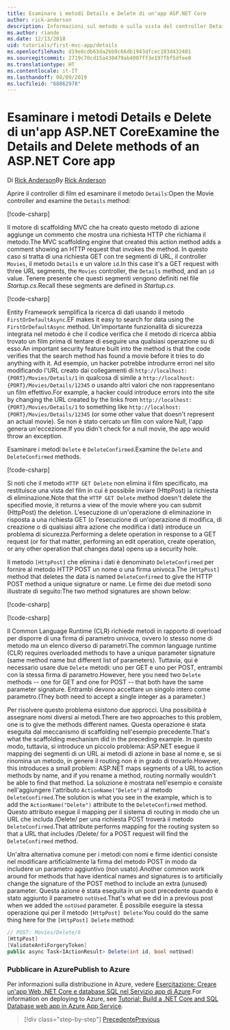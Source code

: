 ```yaml
---
title: Esaminare i metodi Details e Delete di un'app ASP.NET Core
author: rick-anderson
description: Informazioni sul metodo e sulla vista del controller Details in un'app ASP.NET Core MVC di base.
ms.author: riande
ms.date: 12/13/2018
uid: tutorials/first-mvc-app/details
ms.openlocfilehash: d19e8cdb63da2bb9c66db1943dfcec183d432401
ms.sourcegitcommit: 2719c70cd15a430479ab4007ff3e197fbf5dfee0
ms.translationtype: HT
ms.contentlocale: it-IT
ms.lasthandoff: 08/09/2019
ms.locfileid: "68862978"
---
```

# <a name="examine-the-details-and-delete-methods-of-an-aspnet-core-app"></a><span data-ttu-id="f85c6-103">Esaminare i metodi Details e Delete di un'app ASP.NET Core</span><span class="sxs-lookup"><span data-stu-id="f85c6-103">Examine the Details and Delete methods of an ASP.NET Core app</span></span>

<span data-ttu-id="f85c6-104">Di [Rick Anderson](https://twitter.com/RickAndMSFT)</span><span class="sxs-lookup"><span data-stu-id="f85c6-104">By [Rick Anderson](https://twitter.com/RickAndMSFT)</span></span>

<span data-ttu-id="f85c6-105">Aprire il controller di film ed esaminare il metodo `Details`:</span><span class="sxs-lookup"><span data-stu-id="f85c6-105">Open the Movie controller and examine the `Details` method:</span></span>

[!code-csharp[](start-mvc/sample/MvcMovie22/Controllers/MoviesController.cs?name=snippet_details)]

<span data-ttu-id="f85c6-106">Il motore di scaffolding MVC che ha creato questo metodo di azione aggiunge un commento che mostra una richiesta HTTP che richiama il metodo.</span><span class="sxs-lookup"><span data-stu-id="f85c6-106">The MVC scaffolding engine that created this action method adds a comment showing an HTTP request that invokes the method.</span></span> <span data-ttu-id="f85c6-107">In questo caso si tratta di una richiesta GET con tre segmenti di URL, il controller `Movies`, il metodo `Details` e un valore `id`.</span><span class="sxs-lookup"><span data-stu-id="f85c6-107">In this case it's a GET request with three URL segments, the `Movies` controller, the `Details` method, and an `id` value.</span></span> <span data-ttu-id="f85c6-108">Tenere presente che questi segmenti vengono definiti nel file *Startup.cs*.</span><span class="sxs-lookup"><span data-stu-id="f85c6-108">Recall these segments are defined in *Startup.cs*.</span></span>

[!code-csharp[](start-mvc/sample/MvcMovie/Startup.cs?highlight=5&name=snippet_1)]

<span data-ttu-id="f85c6-109">Entity Framework semplifica la ricerca di dati usando il metodo `FirstOrDefaultAsync`.</span><span class="sxs-lookup"><span data-stu-id="f85c6-109">EF makes it easy to search for data using the `FirstOrDefaultAsync` method.</span></span> <span data-ttu-id="f85c6-110">Un'importante funzionalità di sicurezza integrata nel metodo è che il codice verifica che il metodo di ricerca abbia trovato un film prima di tentare di eseguire una qualsiasi operazione su di esso.</span><span class="sxs-lookup"><span data-stu-id="f85c6-110">An important security feature built into the method is that the code verifies that the search method has found a movie before it tries to do anything with it.</span></span> <span data-ttu-id="f85c6-111">Ad esempio, un hacker potrebbe introdurre errori nel sito modificando l'URL creato dai collegamenti di `http://localhost:{PORT}/Movies/Details/1` in qualcosa di simile a `http://localhost:{PORT}/Movies/Details/12345` o usando altri valori che non rappresentano un film effettivo.</span><span class="sxs-lookup"><span data-stu-id="f85c6-111">For example, a hacker could introduce errors into the site by changing the URL created by the links from `http://localhost:{PORT}/Movies/Details/1` to something like  `http://localhost:{PORT}/Movies/Details/12345` (or some other value that doesn't represent an actual movie).</span></span> <span data-ttu-id="f85c6-112">Se non è stato cercato un film con valore Null, l'app genera un'eccezione.</span><span class="sxs-lookup"><span data-stu-id="f85c6-112">If you didn't check for a null movie, the app would throw an exception.</span></span>

<span data-ttu-id="f85c6-113">Esaminare i metodi `Delete` e `DeleteConfirmed`.</span><span class="sxs-lookup"><span data-stu-id="f85c6-113">Examine the `Delete` and `DeleteConfirmed` methods.</span></span>

[!code-csharp[](start-mvc/sample/MvcMovie22/Controllers/MoviesController.cs?name=snippet_delete)]

<span data-ttu-id="f85c6-114">Si noti che il metodo `HTTP GET Delete` non elimina il film specificato, ma restituisce una vista del film in cui è possibile inviare (HttpPost) la richiesta di eliminazione.</span><span class="sxs-lookup"><span data-stu-id="f85c6-114">Note that the `HTTP GET Delete` method doesn't delete the specified movie, it returns a view of the movie where you can submit (HttpPost) the deletion.</span></span> <span data-ttu-id="f85c6-115">L'esecuzione di un'operazione di eliminazione in risposta a una richiesta GET (o l'esecuzione di un'operazione di modifica, di creazione o di qualsiasi altra azione che modifica i dati) introduce un problema di sicurezza.</span><span class="sxs-lookup"><span data-stu-id="f85c6-115">Performing a delete operation in response to a GET request (or for that matter, performing an edit operation, create operation, or any other operation that changes data) opens up a security hole.</span></span>

<span data-ttu-id="f85c6-116">Il metodo `[HttpPost]` che elimina i dati è denominato `DeleteConfirmed` per fornire al metodo HTTP POST un nome o una firma univoca.</span><span class="sxs-lookup"><span data-stu-id="f85c6-116">The `[HttpPost]` method that deletes the data is named `DeleteConfirmed` to give the HTTP POST method a unique signature or name.</span></span> <span data-ttu-id="f85c6-117">Le firme dei due metodi sono illustrate di seguito:</span><span class="sxs-lookup"><span data-stu-id="f85c6-117">The two method signatures are shown below:</span></span>

[!code-csharp[](start-mvc/sample/MvcMovie/Controllers/MoviesController.cs?name=snippet_delete2)]

[!code-csharp[](start-mvc/sample/MvcMovie/Controllers/MoviesController.cs?name=snippet_delete3)]

<span data-ttu-id="f85c6-118">Il Common Language Runtime (CLR) richiede metodi in rapporto di overload per disporre di una firma di parametro univoca, ovvero lo stesso nome di metodo ma un elenco diverso di parametri.</span><span class="sxs-lookup"><span data-stu-id="f85c6-118">The common language runtime (CLR) requires overloaded methods to have a unique parameter signature (same method name but different list of parameters).</span></span> <span data-ttu-id="f85c6-119">Tuttavia, qui è necessario usare due `Delete` metodi: uno per GET e uno per POST, entrambi con la stessa firma di parametro.</span><span class="sxs-lookup"><span data-stu-id="f85c6-119">However, here you need two `Delete` methods -- one for GET and one for POST -- that both have the same parameter signature.</span></span> <span data-ttu-id="f85c6-120">Entrambi devono accettare un singolo intero come parametro.</span><span class="sxs-lookup"><span data-stu-id="f85c6-120">(They both need to accept a single integer as a parameter.)</span></span>

<span data-ttu-id="f85c6-121">Per risolvere questo problema esistono due approcci. Una possibilità è assegnare nomi diversi ai metodi.</span><span class="sxs-lookup"><span data-stu-id="f85c6-121">There are two approaches to this problem, one is to give the methods different names.</span></span> <span data-ttu-id="f85c6-122">Questa operazione è stata eseguita dal meccanismo di scaffolding nell'esempio precedente.</span><span class="sxs-lookup"><span data-stu-id="f85c6-122">That's what the scaffolding mechanism did in the preceding example.</span></span> <span data-ttu-id="f85c6-123">In questo modo, tuttavia, si introduce un piccolo problema: ASP.NET esegue il mapping dei segmenti di un URL ai metodi di azione in base al nome e, se si rinomina un metodo, in genere il routing non è in grado di trovarlo.</span><span class="sxs-lookup"><span data-stu-id="f85c6-123">However, this introduces a small problem: ASP.NET maps segments of a URL to action methods by name, and if you rename a method, routing normally wouldn't be able to find that method.</span></span> <span data-ttu-id="f85c6-124">La soluzione è mostrata nell'esempio e consiste nell'aggiungere l'attributo `ActionName("Delete")` al metodo `DeleteConfirmed`.</span><span class="sxs-lookup"><span data-stu-id="f85c6-124">The solution is what you see in the example, which is to add the `ActionName("Delete")` attribute to the `DeleteConfirmed` method.</span></span> <span data-ttu-id="f85c6-125">Questo attributo esegue il mapping per il sistema di routing in modo che un URL che includa /Delete/ per una richiesta POST troverà il metodo `DeleteConfirmed`.</span><span class="sxs-lookup"><span data-stu-id="f85c6-125">That attribute performs mapping for the routing system so that a URL that includes /Delete/ for a POST request will find the `DeleteConfirmed` method.</span></span>

<span data-ttu-id="f85c6-126">Un'altra alternativa comune per i metodi con nomi e firme identici consiste nel modificare artificialmente la firma del metodo POST in modo da includere un parametro aggiuntivo (non usato).</span><span class="sxs-lookup"><span data-stu-id="f85c6-126">Another common work around for methods that have identical names and signatures is to artificially change the signature of the POST method to include an extra (unused) parameter.</span></span> <span data-ttu-id="f85c6-127">Questa azione è stata eseguita in un post precedente quando è stato aggiunto il parametro `notUsed`.</span><span class="sxs-lookup"><span data-stu-id="f85c6-127">That's what we did in a previous post when we added the `notUsed` parameter.</span></span> <span data-ttu-id="f85c6-128">È possibile eseguire la stessa operazione qui per il metodo `[HttpPost] Delete`:</span><span class="sxs-lookup"><span data-stu-id="f85c6-128">You could do the same thing here for the `[HttpPost] Delete` method:</span></span>

```csharp
// POST: Movies/Delete/6
[HttpPost]
[ValidateAntiForgeryToken]
public async Task<IActionResult> Delete(int id, bool notUsed)
```

### <a name="publish-to-azure"></a><span data-ttu-id="f85c6-129">Pubblicare in Azure</span><span class="sxs-lookup"><span data-stu-id="f85c6-129">Publish to Azure</span></span>

<span data-ttu-id="f85c6-130">Per informazioni sulla distribuzione in Azure, vedere [Esercitazione: Creare un'app Web .NET Core e database SQL nel Servizio app di Azure](/azure/app-service/app-service-web-tutorial-dotnetcore-sqldb).</span><span class="sxs-lookup"><span data-stu-id="f85c6-130">For information on deploying to Azure, see [Tutorial: Build a .NET Core and SQL Database web app in Azure App Service](/azure/app-service/app-service-web-tutorial-dotnetcore-sqldb).</span></span>

> [!div class="step-by-step"]
> [<span data-ttu-id="f85c6-131">Precedente</span><span class="sxs-lookup"><span data-stu-id="f85c6-131">Previous</span></span>](validation.md)
